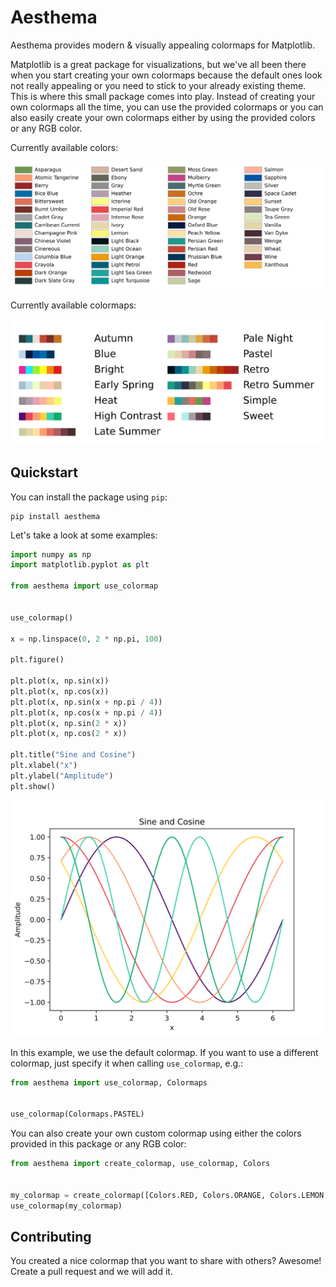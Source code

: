 # Aesthema

Aesthema provides modern &amp; visually appealing colormaps for Matplotlib.

Matplotlib is a great package for visualizations, but we've all been there when you start creating your own colormaps because the default ones look not really appealing or you need to stick to your already existing theme.
This is where this small package comes into play. Instead of creating your own colormaps all the time, you can use the provided colormaps or you can also easily create your own colormaps either by using the provided colors or any RGB color.

Currently available colors:

![Available colors](./docs/colors.svg)

Currently available colormaps:

![Available colormaps](./docs/colormaps.svg)

## Quickstart

You can install the package using `pip`:

```
pip install aesthema
```

Let's take a look at some examples:

```python
import numpy as np
import matplotlib.pyplot as plt

from aesthema import use_colormap


use_colormap()

x = np.linspace(0, 2 * np.pi, 100)

plt.figure()

plt.plot(x, np.sin(x))
plt.plot(x, np.cos(x))
plt.plot(x, np.sin(x + np.pi / 4))
plt.plot(x, np.cos(x + np.pi / 4))
plt.plot(x, np.sin(2 * x))
plt.plot(x, np.cos(2 * x))

plt.title("Sine and Cosine")
plt.xlabel("x")
plt.ylabel("Amplitude")
plt.show()
```

![Line plot example](./docs/lineplot.svg)

In this example, we use the default colormap. If you want to use a different colormap, just specify it when calling `use_colormap`, e.g.:

```python
from aesthema import use_colormap, Colormaps


use_colormap(Colormaps.PASTEL)
```

You can also create your own custom colormap using either the colors provided in this package or any RGB color:

```python
from aesthema import create_colormap, use_colormap, Colors


my_colormap = create_colormap([Colors.RED, Colors.ORANGE, Colors.LEMON, (141, 215, 127), Colors.LIGHT_OCEAN, (47, 72, 88)])
use_colormap(my_colormap)
```

## Contributing

You created a nice colormap that you want to share with others? Awesome! Create a pull request and we will add it.
